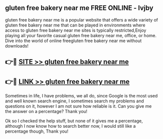 ## gluten free bakery near me FREE ONLINE - lvjby

gluten free bakery near me is a popular website that offers a wide variety of gluten free bakery near me that can be played in environments where access to gluten free bakery near me sites is typically restricted,Enjoy playing all your favorite casual gluten free bakery near me, office, or home. Dive into the world of online freegluten free bakery near me without downloads!

## 👉🔴 [SITE >> gluten free bakery near me](http://news.freeplayer.one?title=gluten_free_bakery_near_me&ref=FRRE)

## 👉🔴 [LINK >> gluten free bakery near me](http://news.freeplayer.one?title=gluten_free_bakery_near_me&ref=FREE)

Sometimes in life, I have problems, we all do, since Google is the most used and well known search engine, I sometimes search my problems and questions on it, however I am not sure how reliable is it. Can you give me the answer on a percentage? Thank you!

Ok so I checked the help stuff, but none of it gives me a percentage, although I now know how to search better now, I would still like a percentage though, Thank you!